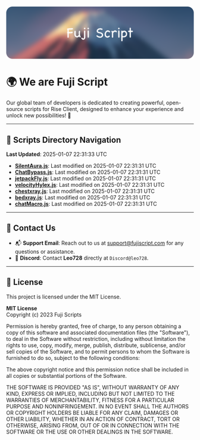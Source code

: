![Banner](.github/b.webp)

# 🌍 **We are Fuji Script**

Our global team of developers is dedicated to creating powerful, open-source scripts for Rise Client, designed to enhance your experience and unlock new possibilities! 🌟

---
<!-- SCRIPTS_NAVIGATION_START -->
## 📂 **Scripts Directory Navigation**

**Last Updated**: 2025-01-07 22:31:33 UTC

- **[SilentAura.js](scripts/SilentAura.js)**: Last modified on 2025-01-07 22:31:31 UTC
- **[ChatBypass.js](scripts/ChatBypass.js)**: Last modified on 2025-01-07 22:31:31 UTC
- **[jetpackFly.js](scripts/jetpackFly.js)**: Last modified on 2025-01-07 22:31:31 UTC
- **[velocityHylex.js](scripts/velocityHylex.js)**: Last modified on 2025-01-07 22:31:31 UTC
- **[chestxray.js](scripts/chestxray.js)**: Last modified on 2025-01-07 22:31:31 UTC
- **[bedxray.js](scripts/bedxray.js)**: Last modified on 2025-01-07 22:31:31 UTC
- **[chatMacro.js](scripts/chatMacro.js)**: Last modified on 2025-01-07 22:31:31 UTC

<!-- SCRIPTS_NAVIGATION_END -->

---

## 💬 **Contact Us**  
- 📬 **Support Email**: Reach out to us at [support@fujiscript.com](mailto:support@fujiscript.com) for any questions or assistance.  
- 💬 **Discord**: Contact **Leo728** directly at `Discord@leo728`.

---

## 📜 **License**

This project is licensed under the MIT License.  

**MIT License**  
Copyright (c) 2023 Fuji Scripts  

Permission is hereby granted, free of charge, to any person obtaining a copy of this software and associated documentation files (the "Software"), to deal in the Software without restriction, including without limitation the rights to use, copy, modify, merge, publish, distribute, sublicense, and/or sell copies of the Software, and to permit persons to whom the Software is furnished to do so, subject to the following conditions:  

The above copyright notice and this permission notice shall be included in all copies or substantial portions of the Software.  

THE SOFTWARE IS PROVIDED "AS IS", WITHOUT WARRANTY OF ANY KIND, EXPRESS OR IMPLIED, INCLUDING BUT NOT LIMITED TO THE WARRANTIES OF MERCHANTABILITY, FITNESS FOR A PARTICULAR PURPOSE AND NONINFRINGEMENT. IN NO EVENT SHALL THE AUTHORS OR COPYRIGHT HOLDERS BE LIABLE FOR ANY CLAIM, DAMAGES OR OTHER LIABILITY, WHETHER IN AN ACTION OF CONTRACT, TORT OR OTHERWISE, ARISING FROM, OUT OF OR IN CONNECTION WITH THE SOFTWARE OR THE USE OR OTHER DEALINGS IN THE SOFTWARE.  
